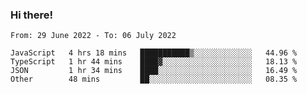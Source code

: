 ### Hi there!

<!--START_SECTION:waka-->

```text
From: 29 June 2022 - To: 06 July 2022

JavaScript   4 hrs 18 mins   ███████████▒░░░░░░░░░░░░░   44.96 %
TypeScript   1 hr 44 mins    ████▓░░░░░░░░░░░░░░░░░░░░   18.13 %
JSON         1 hr 34 mins    ████░░░░░░░░░░░░░░░░░░░░░   16.49 %
Other        48 mins         ██░░░░░░░░░░░░░░░░░░░░░░░   08.35 %
```

<!--END_SECTION:waka-->
